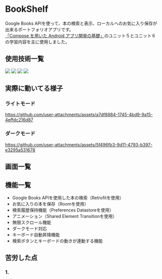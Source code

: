 # BookShelf
 Google Books APIを使って、本の検索と表示、ローカルへのお気に入り保存が出来るポートフォリオアプリです。<br >
 [「Compose を用いた Android アプリ開発の基礎」](https://developer.android.com/courses/android-basics-compose/course?hl=ja)のユニット５とユニット６の学習内容を主に使用しました。

## 使用技術一覧
<p style="display: inline">
 <img src="https://img.shields.io/badge/kotlin-black?style=for-the-badge&logo=kotlin&logoColor=%237F52FF&color=black">
 <img src="https://img.shields.io/badge/android%20studio-black?style=for-the-badge&logo=androidstudio&logoColor=%233DDC84&color=black">
 <img src="https://img.shields.io/badge/figma-black?style=for-the-badge&logo=figma&logoColor=%23F24E1E&color=black">
 <img src="https://img.shields.io/badge/jetpack%20compose-black?style=for-the-badge&logo=jetpackcompose&logoColor=%234285F4&color=black">
</p>

## 実際に動いてる様子
### ライトモード
https://github.com/user-attachments/assets/a7df8884-1745-4bd9-9a15-4effdc216d87
### ダークモード
https://github.com/user-attachments/assets/5f496fb3-9d11-4793-b397-e3295a531678

## 画面一覧



## 機能一覧
- Google Books APIを使用した本の検索（Retrofitを使用）
- お気に入りの本を保存（Roomを使用）
- 検索履歴保持機能（Preferences Datastoreを使用）
- アニメーション（Shared Element Transitionを使用）
- 無限スクロール機能
- ダークモード対応
- キーボード自動昇降機能
- 検索ボタンとキーボードの動きが連動する機能

## 苦労した点
### 1. 

